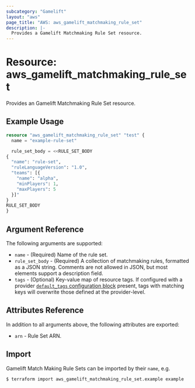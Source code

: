 ```yaml
---
subcategory: "Gamelift"
layout: "aws"
page_title: "AWS: aws_gamelift_matchmaking_rule_set"
description: |-
  Provides a Gamelift Matchmaking Rule Set resource.
---
```


# Resource: aws_gamelift_matchmaking_rule_set

Provides an Gamelift Matchmaking Rule Set resource.

## Example Usage

```terraform
resource "aws_gamelift_matchmaking_rule_set" "test" {
  name = "example-rule-set"

  rule_set_body = <<RULE_SET_BODY
{
  "name": "rule-set",
  "ruleLanguageVersion": "1.0",
  "teams": [{
    "name": "alpha",
    "minPlayers": 1,
    "maxPlayers": 5
  }]"
}
RULE_SET_BODY
}
```

## Argument Reference

The following arguments are supported:

* `name` - (Required) Name of the rule set.
* `rule_set_body` - (Required) A collection of matchmaking rules, formatted as a JSON string. Comments are not allowed in JSON, but most elements support a description field.
* `tags` - (Optional) Key-value map of resource tags. If configured with a provider [`default_tags` configuration block](/docs/providers/aws/index.html#default_tags-configuration-block) present, tags with matching keys will overwrite those defined at the provider-level.


## Attributes Reference

In addition to all arguments above, the following attributes are exported:

* `arn` - Rule Set ARN.

## Import

Gamelift Match Making Rule Sets can be imported by their `name`, e.g.

```
$ terraform import aws_gamelift_matchmaking_rule_set.example example
```
